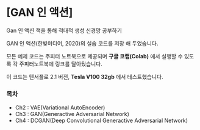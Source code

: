 # [GAN 인 액션]

Gan 인 액션 책을 통해 적대적 생성 신경망 공부하기

GAN 인 액션(한빛미디어, 2020)의 실습 코드를 저장 해 두었습니다.

모든 예제 코드는 주피터 노트북으로 제공되며 **구글 코랩(Colab)** 에서 실행할 수 있도록 각 주피터노트북에 링크를 달아뒀습니다.

이 코드는 텐서플로 2.1 버전, __Tesla V100 32gb__ 에서 테스트했습니다.

### 목차
- Ch2 : VAE(Variational AutoEncoder)
- Ch3 : GAN(Generactive Adversarial Network)
- Ch4 : DCGAN(Deep Convolutional Generactive Adversarial Network)
